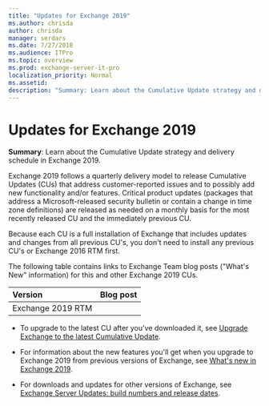 ```yaml
---
title: "Updates for Exchange 2019"
ms.author: chrisda
author: chrisda
manager: serdars
ms.date: 7/27/2018
ms.audience: ITPro
ms.topic: overview
ms.prod: exchange-server-it-pro
localization_priority: Normal
ms.assetid: 
description: "Summary: Learn about the Cumulative Update strategy and delivery schedule in Exchange 2019.
---
```


# Updates for Exchange 2019

 **Summary**: Learn about the Cumulative Update strategy and delivery schedule in Exchange 2019.

Exchange 2019 follows a quarterly delivery model to release Cumulative Updates (CUs) that address customer-reported issues and to possibly add new functionality and/or features. Critical product updates (packages that address a Microsoft-released security bulletin or contain a change in time zone definitions) are released as needed on a monthly basis for the most recently released CU and the immediately previous CU.

Because each CU is a full installation of Exchange that includes updates and changes from all previous CU's, you don't need to install any previous CU's or Exchange 2016 RTM first.

The following table contains links to Exchange Team blog posts ("What's New" information) for this and other Exchange 2019 CUs.

|**Version**|**Blog post**|
|:-----|:-----|
|Exchange 2019 RTM|
 
- To upgrade to the latest CU after you've downloaded it, see [Upgrade Exchange to the latest Cumulative Update](../plan-and-deploy/install-cumulative-updates.md).

- For information about the new features you'll get when you upgrade to Exchange 2019 from previous versions of Exchange, see [What's new in Exchange 2019](new-features-2019.md).

- For downloads and updates for other versions of Exchange, see [Exchange Server Updates: build numbers and release dates](https://go.microsoft.com/fwlink/p/?LinkId=512549).
